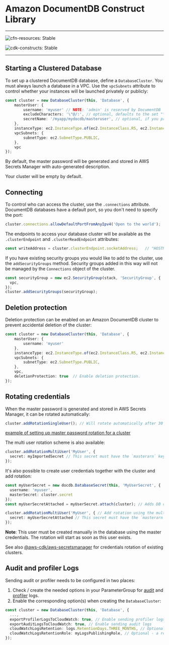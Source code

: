 # Amazon DocumentDB Construct Library
<!--BEGIN STABILITY BANNER-->

---

![cfn-resources: Stable](https://img.shields.io/badge/cfn--resources-stable-success.svg?style=for-the-badge)

![cdk-constructs: Stable](https://img.shields.io/badge/cdk--constructs-stable-success.svg?style=for-the-badge)

---

<!--END STABILITY BANNER-->

## Starting a Clustered Database

To set up a clustered DocumentDB database, define a `DatabaseCluster`. You must
always launch a database in a VPC. Use the `vpcSubnets` attribute to control whether
your instances will be launched privately or publicly:

```ts
const cluster = new DatabaseCluster(this, 'Database', {
    masterUser: {
        username: 'myuser' // NOTE: 'admin' is reserved by DocumentDB
        excludeCharacters: '\"@/:', // optional, defaults to the set "\"@/" and is also used for eventually created rotations
        secretName: '/myapp/mydocdb/masteruser', // optional, if you prefer to specify the secret name
    },
    instanceType: ec2.InstanceType.of(ec2.InstanceClass.R5, ec2.InstanceSize.LARGE),
    vpcSubnets: {
        subnetType: ec2.SubnetType.PUBLIC,
    },
    vpc
});
```

By default, the master password will be generated and stored in AWS Secrets Manager with auto-generated description.

Your cluster will be empty by default.

## Connecting

To control who can access the cluster, use the `.connections` attribute. DocumentDB databases have a default port, so
you don't need to specify the port:

```ts
cluster.connections.allowDefaultPortFromAnyIpv4('Open to the world');
```

The endpoints to access your database cluster will be available as the `.clusterEndpoint` and `.clusterReadEndpoint`
attributes:

```ts
const writeAddress = cluster.clusterEndpoint.socketAddress;   // "HOSTNAME:PORT"
```

If you have existing security groups you would like to add to the cluster, use the `addSecurityGroups` method. Security
groups added in this way will not be managed by the `Connections` object of the cluster.

```ts
const securityGroup = new ec2.SecurityGroup(stack, 'SecurityGroup', {
  vpc,
});
cluster.addSecurityGroups(securityGroup);
```

## Deletion protection

Deletion protection can be enabled on an Amazon DocumentDB cluster to prevent accidental deletion of the cluster:

```ts
const cluster = new DatabaseCluster(this, 'Database', {
    masterUser: {
        username: 'myuser'
    },
    instanceType: ec2.InstanceType.of(ec2.InstanceClass.R5, ec2.InstanceSize.LARGE),
    vpcSubnets: {
        subnetType: ec2.SubnetType.PUBLIC,
    },
    vpc,
    deletionProtection: true  // Enable deletion protection.
});
```

## Rotating credentials

When the master password is generated and stored in AWS Secrets Manager, it can be rotated automatically:

```ts
cluster.addRotationSingleUser(); // Will rotate automatically after 30 days
```

[example of setting up master password rotation for a cluster](test/integ.cluster-rotation.lit.ts)

The multi user rotation scheme is also available:

```ts
cluster.addRotationMultiUser('MyUser', {
  secret: myImportedSecret // This secret must have the `masterarn` key
});
```

It's also possible to create user credentials together with the cluster and add rotation:

```ts
const myUserSecret = new docdb.DatabaseSecret(this, 'MyUserSecret', {
  username: 'myuser',
  masterSecret: cluster.secret
});
const myUserSecretAttached = myUserSecret.attach(cluster); // Adds DB connections information in the secret

cluster.addRotationMultiUser('MyUser', { // Add rotation using the multi user scheme
  secret: myUserSecretAttached // This secret must have the `masterarn` key
});
```

**Note**: This user must be created manually in the database using the master credentials.
The rotation will start as soon as this user exists.

See also [@aws-cdk/aws-secretsmanager](https://github.com/aws/aws-cdk/blob/master/packages/%40aws-cdk/aws-secretsmanager/README.md) for credentials rotation of existing clusters.

## Audit and profiler Logs

Sending audit or profiler needs to be configured in two places:

1. Check / create the needed options in your ParameterGroup for [audit](https://docs.aws.amazon.com/documentdb/latest/developerguide/event-auditing.html#event-auditing-enabling-auditing) and
[profiler](https://docs.aws.amazon.com/documentdb/latest/developerguide/profiling.html#profiling.enable-profiling) logs.
2. Enable the corresponding option(s) when creating the `DatabaseCluster`:

```ts
const cluster = new DatabaseCluster(this, 'Database', {
  ...,
  exportProfilerLogsToCloudWatch: true, // Enable sending profiler logs
  exportAuditLogsToCloudWatch: true, // Enable sending audit logs
  cloudWatchLogsRetention: logs.RetentionDays.THREE_MONTHS, // Optional - default is to never expire logs
  cloudWatchLogsRetentionRole: myLogsPublishingRole, // Optional - a role will be created if not provided
});
```
